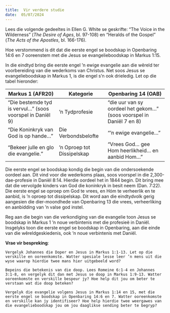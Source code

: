 ```yaml
---
title:  Vir verdere studie
date:  05/07/2024
---
```


Lees die volgende gedeeltes in Ellen G. White se geskrifte: “The Voice in the Wilderness” (_The Desire of Ages_, bl. 97-108) en “Heralds of the Gospel” (_The Acts of the Apostles_, bl. 166-176).

Hoe verstommend is dit dat die eerste engel se boodskap in Openbaring 14:6 en 7 ooreenstem met die Jesus se evangelieboodskap in Markus 1:15.

In die eindtyd bring die eerste engel ’n ewige evangelie aan die wêreld ter voorbereiding van die wederkoms van Christus. Net soos Jesus se evangelieboodskap in Markus 1, is die engel s’n ook drieledig. Let op die tabel hieronder:

| Markus 1 (AFR20) | Kategorie | Openbaring 14 (OAB) |
| --- | --- | --- |
| “Die bestemde tyd is vervul…” (soos voorspel in Daniël 9) | ’n Tydprofesie | “die uur van sy oordeel het gekom…” (soos voorspel in Daniël 7 en 8) |
| “Die Koninkryk van God is op hande…” | Die Verbondsbelofte | “’n ewige evangelie…” |
| “Bekeer julle en glo die evangelie.” | ’n Oproep tot Dissipelskap | “Vrees God… gee Hom heerlikheid… en aanbid Hom…” |

Die eerste engel se boodskap kondig die begin van die ondersoekende oordeel aan. Dit vind voor die wederkoms plaas, soos voorspel in die 2,300-dae-profesie in Daniël 8:14. Hierdie oordeel het in 1844 begin. Dit bring mee dat die vervolgde kinders van God die koninkryk in besit neem (Dan. 7:22). Die eerste engel se oproep om God te vrees, en Hóm te verheerlik en te aanbid, is ’n oproep tot dissipelskap. Dit word aan die eindtydvolk gerig aangesien die dier-moondhede van Openbaring 13 die vrees, verheerliking en aanbidding van ’n valse god instel.

Reg aan die begin van die verkondiging van die evangelie toon Jesus se boodskap in Markus 1 ’n noue verbintenis met die profesieë in Daniël. Insgelyks toon die eerste engel se boodskap in Openbaring, aan die einde van die wêreldgeskiedenis, ook ’n noue verbintenis met Daniël.

**Vrae vir bespreking**:

`Vergelyk Johannes die Doper en Jesus in Markus 1:1-13. Let op die verskille en ooreenkomste. Watter spesiale lesse leer ’n mens uit die wyse waarop hierdie twee mans hier uitgebeeld word?`

`Bepeins die betekenis van die doop. Lees Romeine 6:1-4 en Johannes 3:1-8, en vergelyk dit dan met Jesus se doop in Markus 1:9-13. Watter ooreenkomste en verskille bespeur jy? Hoe help dit jou om beter te verstaan wat die doop beteken?`

`Vergelyk die evangelie volgens Jesus in Markus 1:14 en 15, met die eerste engel se boodskap in Openbaring 14:6 en 7. Watter ooreenkomste en verskille kan jy identifiseer? Hoe help hierdie twee weergawes van die evangelieboodskap jou om jou daaglikse sending beter te begryp?`